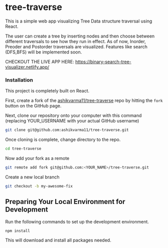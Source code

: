 # tree-traverse

This is a simple web app visualizing Tree Data structure traversal using React.

The user can create a tree by inserting nodes and then choose between different traversals to see how they run in effect.
As of now, Inorder, Preoder and Postorder traversals are visualized. Features like search (DFS,BFS) will be implemented soon.

CHECKOUT THE LIVE APP HERE: https://binary-search-tree-visualizer.netlify.app/

### Installation

 This project is completely built on React.

First, create a fork of the [ashikvarma11/tree-traverse](https://github.com/ashikvarma11/tree-traverse) repo by hitting the `fork` button on the GitHub page.

Next, clone our repository onto your computer with this command (replacing YOUR_USERNAME with your actual GitHub username)

```sh
git clone git@github.com:ashikvarma11/tree-traverse.git
```

Once cloning is complete, change directory to the repo.

```sh
cd tree-traverse
```

Now add your fork as a remote

```sh
git remote add fork git@github.com:<YOUR_NAME>/tree-traverse.git
```

Create a new local branch

```sh
git checkout -b my-awesome-fix
```

## Preparing Your Local Environment for Development

Run the following commands to set up the development environment.

```sh
npm install
```

This will download and install all packages needed.
